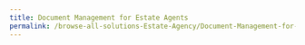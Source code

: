 ```yaml
---
title: Document Management for Estate Agents
permalink: /browse-all-solutions-Estate-Agency/Document-Management-for-Estate-Agents
---
```


